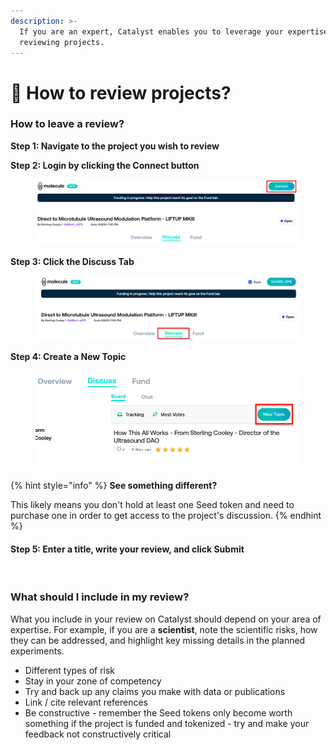 ```yaml
---
description: >-
  If you are an expert, Catalyst enables you to leverage your expertise by
  reviewing projects.
---
```


# 🧐 How to review projects?

### How to leave a review?

**Step 1: Navigate to the project you wish to review**

**Step 2: Login by clicking the Connect button**

<figure><img src="../.gitbook/assets/image (8).png" alt=""><figcaption></figcaption></figure>

**Step 3: Click the Discuss Tab**

<figure><img src="../.gitbook/assets/image (5).png" alt=""><figcaption></figcaption></figure>

**Step 4: Create a New Topic**

<figure><img src="../.gitbook/assets/image (7).png" alt=""><figcaption></figcaption></figure>

{% hint style="info" %}
**See something different?**

This likely means you don't hold at least one Seed token and need to purchase one in order to get access to the project's discussion.
{% endhint %}



#### Step 5: Enter a title, write your review, and click Submit

<figure><img src="../.gitbook/assets/Screenshot 2024-05-01 at 5.23.35 PM.png" alt=""><figcaption></figcaption></figure>

### What should I include in my review?

What you include in your review on Catalyst should depend on your area of expertise. For example, if you are a **scientist**, note the scientific risks, how they can be addressed, and highlight key missing details in the planned experiments.&#x20;

* Different types of risk
* Stay in your zone of competency&#x20;
* Try and back up any claims you make with data or publications
* Link / cite relevant references
* Be constructive - remember the Seed tokens only become worth something if the project is funded and tokenized - try and make your feedback not constructively critical
